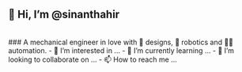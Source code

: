 ## 👋 Hi, I’m @sinanthahir
<br>
### A mechanical engineer in love with 🎨 designs, 🤖 robotics and 👨‍💻 automation. 
- 👀 I’m interested in ...
- 🌱 I’m currently learning ...
- 💞️ I’m looking to collaborate on ...
- 📫 How to reach me ...

<!---
sinanthahir/sinanthahir is a ✨ special ✨ repository because its `README.md` (this file) appears on your GitHub profile.
You can click the Preview link to take a look at your changes.
--->
